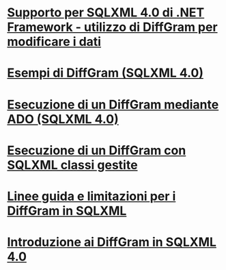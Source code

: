 # [Supporto per SQLXML 4.0 di .NET Framework - utilizzo di DiffGram per modificare i dati](sqlxml-4-0-net-framework-support-using-diffgrams-to-modify-data.md)

# [Esempi di DiffGram (SQLXML 4.0)](diffgram-examples-sqlxml-4-0.md)
# [Esecuzione di un DiffGram mediante ADO (SQLXML 4.0)](executing-a-diffgram-by-using-ado-sqlxml-4-0.md)
# [Esecuzione di un DiffGram con SQLXML classi gestite](executing-a-diffgram-by-using-sqlxml-managed-classes.md)
# [Linee guida e limitazioni per i DiffGram in SQLXML](guidelines-and-limitations-of-diffgrams-in-sqlxml.md)
# [Introduzione ai DiffGram in SQLXML 4.0](introduction-to-diffgrams-in-sqlxml-4-0.md)
